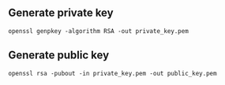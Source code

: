 ## Generate private key
```openssl genpkey -algorithm RSA -out private_key.pem```

## Generate public key
```openssl rsa -pubout -in private_key.pem -out public_key.pem```
